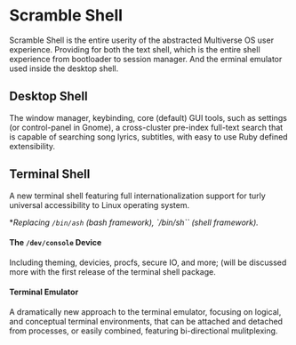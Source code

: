 # Scramble Shell 
Scramble Shell is the entire userity of the abstracted Multiverse OS user
experience. Providing for both the text shell, which is the entire shell
experience from bootloader to session manager. And the erminal emulator used
inside the desktop shell. 


## Desktop Shell 
The window manager, keybinding, core (default) GUI tools, such as settings (or
control-panel in Gnome), a cross-cluster pre-index full-text search that is
capable of searching song lyrics, subtitles, with easy to use Ruby defined
extensibility. 

## Terminal Shell 
A new terminal shell featuring full internationalization support for turly
universal accessibility to Linux operating system. 

**Replacing `/bin/ash` (bash framework), `/bin/sh`` (shell framework).*

#### The `/dev/console` Device 
Including theming, devicies, procfs, secure IO, and more; (will be discussed
more with the first release of the terminal shell package. 

#### Terminal Emulator 
A dramatically new approach to the terminal emulator, focusing on logical, and
conceptual terminal environments, that can be attached and detached from
processes, or easily combined, featuring bi-directional mulitplexing.
